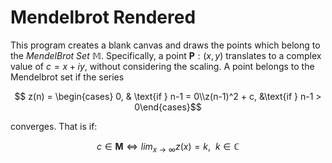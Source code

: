 # Mendelbrot Rendered

This program creates a blank canvas and draws the points which belong to the _MendelBrot Set_ $\mathbb{M}$.
Specifically, a point $\mathbf{P}: (x, y)$ translates to a complex value of $c = x + iy$, without considering the scaling.
A point belongs to the Mendelbrot set if the series 
```math
  z(n) = \begin{cases} 0, & \text{if } n-1 = 0\\z(n-1)^2 + c, &\text{if } n-1 > 0\end{cases}
```
converges.
That is if:
```math
 c \in \mathbf{M} \iff lim_{x \to \infty}{z(x) = k}, \ \  k \in \mathbb{C}
``` 
